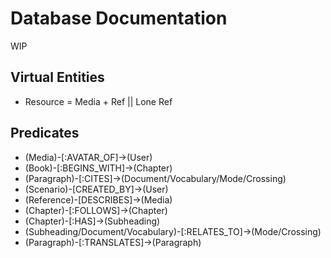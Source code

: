 # Database Documentation
WIP

## Virtual Entities

* Resource = Media + Ref || Lone Ref

## Predicates

* (Media)-[:AVATAR_OF]->(User)
* (Book)-[:BEGINS_WITH]->(Chapter)
* (Paragraph)-[:CITES]->(Document/Vocabulary/Mode/Crossing)
* (Scenario)-[CREATED_BY]->(User)
* (Reference)-[DESCRIBES]->(Media)
* (Chapter)-[:FOLLOWS]->(Chapter)
* (Chapter)-[:HAS]->(Subheading)
* (Subheading/Document/Vocabulary)-[:RELATES_TO]->(Mode/Crossing)
* (Paragraph)-[:TRANSLATES]->(Paragraph)

